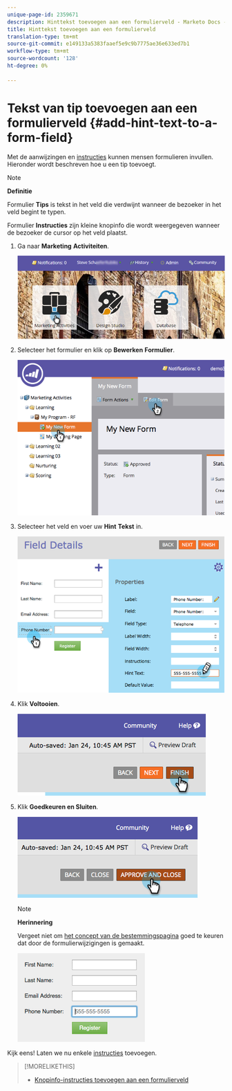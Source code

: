 ```yaml
---
unique-page-id: 2359671
description: Hinttekst toevoegen aan een formulierveld - Marketo Docs - Productdocumentatie
title: Hinttekst toevoegen aan een formulierveld
translation-type: tm+mt
source-git-commit: e149133a5383faaef5e9c9b7775ae36e633ed7b1
workflow-type: tm+mt
source-wordcount: '128'
ht-degree: 0%

---
```



# Tekst van tip toevoegen aan een formulierveld {#add-hint-text-to-a-form-field}

Met de aanwijzingen en [instructies](add-tooltip-instructions-to-a-form-field.md) kunnen mensen formulieren invullen. Hieronder wordt beschreven hoe u een tip toevoegt.

>[!NOTE]
>
>**Definitie**
>
>Formulier **Tips** is tekst in het veld die verdwijnt wanneer de bezoeker in het veld begint te typen.
>
>Formulier **Instructies** zijn kleine knopinfo die wordt weergegeven wanneer de bezoeker de cursor op het veld plaatst.

1. Ga naar **Marketing** **Activiteiten**.

   ![](assets/login-marketing-activities-5.png)

1. Selecteer het formulier en klik op **Bewerken** **Formulier**.

   ![](assets/image2014-9-15-13-3a54-3a6.png)

1. Selecteer het veld en voer uw **Hint** **Tekst** in.

   ![](assets/image2014-9-15-13-3a53-3a58.png)

1. Klik **Voltooien**.

   ![](assets/image2014-9-15-13-3a53-3a36.png)

1. Klik **Goedkeuren en Sluiten**.

   ![](assets/image2014-9-15-13-3a53-3a29.png)

   >[!NOTE]
   >
   >**Herinnering**
   >
   >
   >Vergeet niet om [het concept van de bestemmingspagina](../../../../product-docs/demand-generation/landing-pages/understanding-landing-pages/approve-unapprove-or-delete-a-landing-page.md) goed te keuren dat door de formulierwijzigingen is gemaakt.

   ![](assets/image2014-9-15-13-3a53-3a23.png)

Kijk eens! Laten we nu enkele [instructies](add-tooltip-instructions-to-a-form-field.md) toevoegen.

>[!MORELIKETHIS]
>
>* [Knopinfo-instructies toevoegen aan een formulierveld](add-tooltip-instructions-to-a-form-field.md)

>



